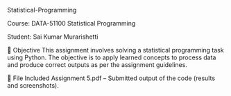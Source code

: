 Statistical-Programming

Course: DATA-51100 Statistical Programming

Student: Sai Kumar Murarishetti

📌 Objective
This assignment involves solving a statistical programming task using Python. 
The objective is to apply learned concepts to process data and produce correct outputs as per the assignment guidelines.

📂 File Included
Assignment 5.pdf – Submitted output of the code (results and screenshots).
